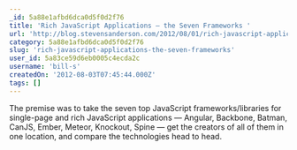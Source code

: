 ```yaml
---
_id: 5a88e1afbd6dca0d5f0d2f76
title: 'Rich JavaScript Applications – the Seven Frameworks '
url: 'http://blog.stevensanderson.com/2012/08/01/rich-javascript-applications-the-seven-frameworks-throne-of-js-2012/?'
category: 5a88e1afbd6dca0d5f0d2f76
slug: 'rich-javascript-applications-the-seven-frameworks'
user_id: 5a83ce59d6eb0005c4ecda2c
username: 'bill-s'
createdOn: '2012-08-03T07:45:44.000Z'
tags: []
---
```


The premise was to take the seven top JavaScript frameworks/libraries for single-page and rich JavaScript applications — Angular, Backbone, Batman, CanJS, Ember, Meteor, Knockout, Spine — get the creators of all of them in one location, and compare the technologies head to head.
